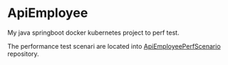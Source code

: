 # ApiEmployee
My java springboot docker kubernetes project to perf test.

The performance test scenari are located into [ApiEmployeePerfScenario](https://github.com/DardenneA/ApiEmployeePerfScenario/tree/main) repository.
